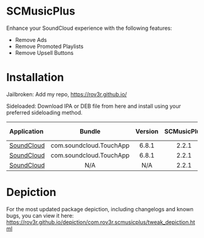 # SCMusicPlus
Enhance your SoundCloud experience with the following features:
- Remove Ads
- Remove Promoted Playlists
- Remove Upsell Buttons

# Installation
Jailbroken: Add my repo, https://rov3r.github.io/

Sideloaded: Download IPA or DEB file from here and install using your preferred sideloading method.

| Application | Bundle | Version | SCMusicPlus | File Type |
| :--- |:---:|:---:|:---:|:---:|
| [SoundCloud](https://rov3r.github.io/depiction/com.rov3r.scmusicplus/soundcloud_6.8.1_SCMusicPlus_2.2.1.ipa) | com.soundcloud.TouchApp | 6.8.1 | 2.2.1 | IPA |
| [SoundCloud](https://rov3r.github.io/depiction/com.rov3r.scmusicplus/soundcloud_6.8.1_SCMusicPlus_2.2.1.zip) | com.soundcloud.TouchApp | 6.8.1 | 2.2.1 | ZIP |
| [SoundCloud](https://rov3r.github.io/deb/com.rov3r.scmusicplus_2.2.1_iphoneos-arm.deb) | N/A | N/A | 2.2.1 | DEB |

# Depiction
For the most updated package depiction, including changelogs and known bugs, you can view it here: https://rov3r.github.io/depiction/com.rov3r.scmusicplus/tweak_depiction.html
